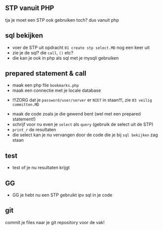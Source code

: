 ## STP vanuit PHP

tja je moet een STP ook gebruiken toch? dus vanuit php


## sql bekijken

- voer de STP uit opdracht `01 create stp select.MD` nog een keer uit
- zie je de sql? die `call`, `()` etc?
- die kan je ook in php als sql met je mysqli gebruiken

## prepared statement & call

- maak een php file `bookmarks.php`
- maak een connectie met je locale database 
* !!!ZORG dat je `password/user/server` er `NIET` in staan!!!, zie ``03 veilig committen.MD``
- maak de code zoals je die gewend bent (wel met een prepared statement!)
- schrijf voor nu even je `select` als `query` (gebruik de select uit de STP)
- `print_r` de resultaten
- die select kan je nu vervangen door de code die je bij `sql bekijken` zag staan

## test

- test of je nu resultaten krijgt


## GG

- GG je hebt nu een STP gebruikt ipv sql in je code


## git

commit je files naar je git repository voor de vak!